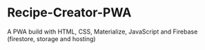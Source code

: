 # Recipe-Creator-PWA
A PWA build with HTML, CSS, Materialize, JavaScript and Firebase (firestore, storage and hosting)
